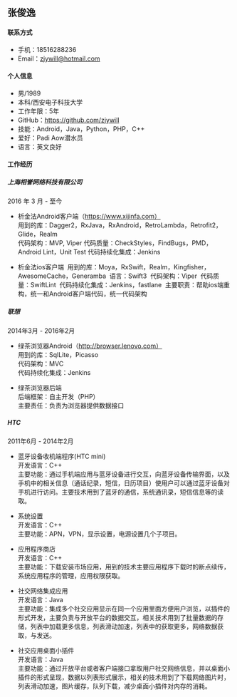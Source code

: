 张俊逸
--------------------------

#### 联系方式
- 手机：18516288236
- Email：zjywill@hotmail.com  

#### 个人信息
- 男/1989
- 本科/西安电子科技大学
- 工作年限：5年
- GitHub：https://github.com/zjywill  
- 技能：Android，Java，Python，PHP，C++
- 爱好：Padi Aow潜水员
- 语言：英文良好

#### 工作经历

##### 上海相誉网络科技有限公司

2016 年 3 月 - 至今

- 析金法Android客户端（https://www.xijinfa.com）  
  用到的库：Dagger2，RxJava，RxAndroid，RetroLambda，Retrofit2，Glide，Realm  
  代码架构：MVP, Viper
  代码质量：CheckStyles，FindBugs，PMD，Android Lint，Unit Test
  代码持续化集成：Jenkins
  
- 析金法ios客户端 
  用到的库：Moya，RxSwift，Realm，Kingfisher，AwesomeCache，Generamba
  语言：Swift3
  代码架构：Viper
  代码质量：SwiftLint
  代码持续化集成：Jenkins，fastlane
  主要职责：帮助ios端重构，统一和Android客户端代码，统一代码架构
  
##### 联想

2014年3月 - 2016年2月

- 绿茶浏览器Android（http://browser.lenovo.com）  
  用到的库：SqlLite，Picasso  
  代码架构：MVC   
  代码持续化集成：Jenkins  
  
- 绿茶浏览器后端  
  后端框架：自主开发（PHP）  
  主要责任：负责为浏览器提供数据接口
  
##### HTC

2011年6月 - 2014年2月

- 蓝牙设备收机端程序(HTC mini)  
  开发语言：C++  
  主要功能：通过手机端应用与蓝牙设备进行交互，向蓝牙设备传输界面，以及手机中的相关信息（通话纪录，短信，日历项目）使用户可以通过蓝牙设备对手机进行访问。主要技术用到了蓝牙的通信，系统通讯录，短信信息等的读取。  
  
- 系统设置  
  开发语言：C++  
  主要功能：APN，VPN，显示设置，电源设置几个子项目。  
  
- 应用程序商店  
  开发语言：C++  
  主要功能：下载安装市场应用，用到的技术主要应用程序下载时的断点续传，系统应用程序的管理，应用权限获取。  
  
- 社交网络集成应用  
  开发语言：Java  
  主要功能：集成多个社交应用显示在同一个应用里面方便用户浏览，以插件的形式开发，主要负责与开放平台的数据交互，相关技术用到了批量数据的存储，列表中加载更多信息，列表滑动加速，列表中的获取更多，网络数据获取，与发送。 
  
- 社交应用桌面小插件  
  开发语言：Java  
  主要功能：通过开放平台或者客户端接口拿取用户社交网络信息，并以桌面小插件的形式呈现，数据以列表形式展示，相关的技术用到了下载网络图片时，列表滑动加速，图片缓存，队列下载，减少桌面小插件对内存的消耗。
